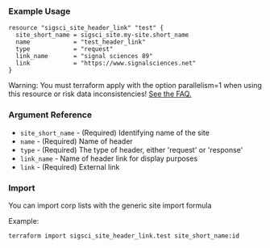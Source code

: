 ### Example Usage

```hcl-terraform
resource "sigsci_site_header_link" "test" {
  site_short_name = sigsci_site.my-site.short_name
  name            = "test_header_link"
  type            = "request"
  link_name       = "signal sciences 89"
  link            = "https://www.signalsciences.net"
}
```
Warning: You must terraform apply with the option parallelism=1 when using this resource or risk data inconsistencies! [See the FAQ.](https://github.com/signalsciences/terraform-provider-sigsci/blob/master/docs/guides/FAQ.md)

### Argument Reference
 - `site_short_name` - (Required) Identifying name of the site
 - `name` - (Required) Name of header
 - `type` - (Required) The type of header, either 'request' or 'response'
 - `link_name` - Name of header link for display purposes
 - `link` - (Required) External link
 
 ### Import
You can import corp lists with the generic site import formula
 
Example:
```shell script
terraform import sigsci_site_header_link.test site_short_name:id
```